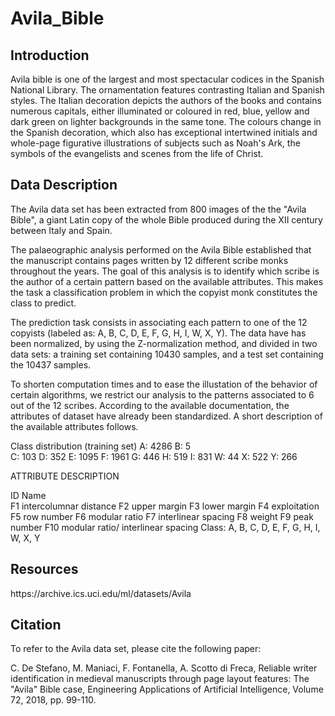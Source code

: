 # Avila_Bible

<h2>
  Introduction
  </h2>

<ln>
  
  Avila bible is one of the largest and most spectacular codices in the Spanish National Library. The ornamentation features contrasting Italian and Spanish styles. The Italian decoration depicts the authors of the books and contains numerous capitals, either illuminated or coloured in red, blue, yellow and dark green on lighter backgrounds in the same tone. The colours change in the Spanish decoration, which also has exceptional intertwined initials and whole-page figurative illustrations of subjects such as Noah's Ark, the symbols of the evangelists and scenes from the life of Christ.
  </ln>
  
  <h2>
  Data Description
  </h2>
  
  <ln>
    The Avila data set has been extracted from 800 images of the the "Avila Bible", a giant Latin copy of the whole Bible produced during the XII century between Italy and Spain.  
  
The palaeographic analysis performed on the Avila Bible established that the manuscript contains pages written by 12 different scribe monks throughout the years. The goal of this analysis is to identify which scribe is the author of a certain pattern based on the available attributes. This makes the task a classification problem in which the copyist monk constitutes the class to predict.
  
The prediction task consists in associating each pattern to one of the 12 copyists (labeled as: A, B, C, D, E, F, G, H, I, W, X, Y).
The data have has been normalized, by using the Z-normalization method, and divided in two data sets: a training set containing 10430 samples, and a test set  containing the 10437 samples.

To shorten computation times and to ease the illustation of the behavior of certain algorithms, we restrict our analysis to the patterns associated to 6 out of the 12 scribes. According to the available documentation, the attributes of dataset have already been standardized. A short description of the available attributes follows.
  
  Class distribution (training set)
A: 4286
B: 5  
C: 103 
D: 352 
E: 1095 
F: 1961 
G: 446 
H: 519
I: 831
W: 44
X: 522 
Y: 266

ATTRIBUTE DESCRIPTION

ID      Name    
F1      intercolumnar distance 
F2      upper margin 
F3      lower margin 
F4      exploitation 
F5      row number 
F6      modular ratio 
F7      interlinear spacing 
F8      weight 
F9      peak number 
F10     modular ratio/ interlinear spacing
Class: A, B, C, D, E, F, G, H, I, W, X, Y
  
  <h2>
    Resources
  </h2>
  
  <ln>
    https://archive.ics.uci.edu/ml/datasets/Avila
  </ln>
  
  <h2>
    Citation
  </h2>
  
  <ln>
    
  To refer to the Avila data set, please cite the following paper:
    
  C. De Stefano, M. Maniaci, F. Fontanella, A. Scotto di Freca, Reliable writer identification in medieval manuscripts through page layout features: The "Avila" Bible case, Engineering Applications of Artificial Intelligence, Volume 72, 2018, pp. 99-110.

  </ln>
